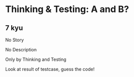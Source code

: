 # Thinking & Testing: A and B?
## 7 kyu

No Story

No Description

Only by Thinking and Testing

Look at result of testcase, guess the code!
